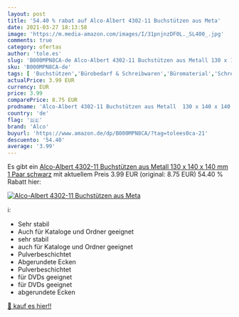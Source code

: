 ```yaml
---
layout: post
title: '54.40 % rabat auf Alco-Albert 4302-11 Buchstützen aus Meta'
date: 2021-03-27 18:13:58
image: 'https://m.media-amazon.com/images/I/31pnjnzDF0L._SL400_.jpg'
comments: true
category: ofertas
author: 'tole.es'
slug: 'B000MPN8CA-de Alco-Albert 4302-11 Buchstützen aus Metall 130 x 140 x 140...'
sku: 'B000MPN8CA-de'
tags: [ 'Buchstützen','Bürobedarf & Schreibwaren','Büromaterial','Schreibtischzubehör & Ablage','alco', ]
actualPrice: 3.99 EUR
currency: EUR
price: 3.99
comparePrice: 8.75 EUR
prodname: 'Alco-Albert 4302-11 Buchstützen aus Metall  130 x 140 x 140 mm  1 Paar  schwarz'
country: 'de'
flag: '🇩🇪'
brand: 'Alco'
buyurl: 'https://www.amazon.de/dp/B000MPN8CA/?tag=tolees0ca-21'
descuento: '54.40'
average: '3.99'
---
```


Es gibt ein [Alco-Albert 4302-11 Buchstützen aus Metall  130 x 140 x 140 mm  1 Paar  schwarz](https://www.amazon.de/dp/B000MPN8CA/?tag=tolees0ca-21) mit aktuellem Preis 3.99 EUR (original: 8.75 EUR) 54.40 % Rabatt hier:

[![Alco-Albert 4302-11 Buchstützen aus Meta](https://m.media-amazon.com/images/I/31pnjnzDF0L._SL400_.jpg)](https://www.amazon.de/dp/B000MPN8CA/?tag=tolees0ca-21)

ℹ️:

- Sehr stabil
- Auch für Kataloge und Ordner geeignet
- sehr stabil
- auch für Kataloge und Ordner geeignet
- Pulverbeschichtet
- Abgerundete Ecken
- Pulverbeschichtet
- für DVDs geeignet
- für DVDs geeignet
- abgerundete Ecken

[🛒 kauf es hier!!](https://www.amazon.de/dp/B000MPN8CA/?tag=tolees0ca-21)
